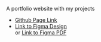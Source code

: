 
A portfolio website with my projects
<ul>
<li> <a href="https://lonialnor.github.io/Portfolio/portfolio.html">Github Page Link</a> </li>
<li> <a href="https://www.figma.com/file/7RQoeosilFglXHuPlJeBBw/Portfolio-design?node-id=0%3A1">Link to Figma Design</a> </li> or <a href="https://github.com/lonialnor/Portfolio/blob/main/portfolio%20deisgn.pdf">Link to Figma PDF</a>
 
